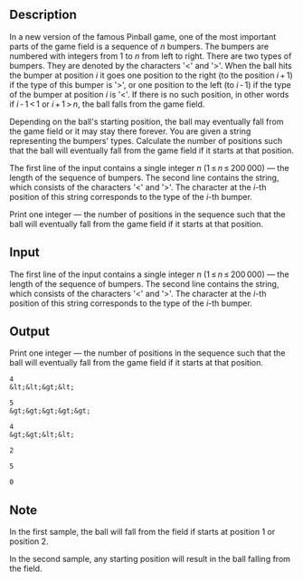## Description

<div><p>In a new version of the famous Pinball game, one of the most important parts of the game field is a sequence of <span class="tex-span"><i>n</i></span> bumpers. The bumpers are numbered with integers from <span class="tex-span">1</span> to <span class="tex-span"><i>n</i></span> from left to right. There are two types of bumpers. They are denoted by the characters '<span class="tex-font-style-tt">&lt;</span>' and '<span class="tex-font-style-tt">&gt;</span>'. When the ball hits the bumper at position <span class="tex-span"><i>i</i></span> it goes one position to the right (to the position <span class="tex-span"><i>i</i> + 1</span>) if the type of this bumper is '<span class="tex-font-style-tt">&gt;</span>', or one position to the left (to <span class="tex-span"><i>i</i> - 1</span>) if the type of the bumper at position <span class="tex-span"><i>i</i></span> is '<span class="tex-font-style-tt">&lt;</span>'. If there is no such position, in other words if <span class="tex-span"><i>i</i> - 1 &lt; 1</span> or <span class="tex-span"><i>i</i> + 1 &gt; <i>n</i></span>, the ball falls from the game field.</p><p>Depending on the ball's starting position, the ball may eventually fall from the game field or it may stay there forever. You are given a string representing the bumpers' types. Calculate the number of positions such that the ball will eventually fall from the game field if it starts at that position.</p></div><div class="input-specification"><p>The first line of the input contains a single integer <span class="tex-span"><i>n</i></span> (<span class="tex-span">1 ≤ <i>n</i> ≤ 200 000</span>)&nbsp;— the length of the sequence of bumpers. The second line contains the string, which consists of the characters '<span class="tex-font-style-tt">&lt;</span>' and '<span class="tex-font-style-tt">&gt;</span>'. The character at the <span class="tex-span"><i>i</i></span>-th position of this string corresponds to the type of the <span class="tex-span"><i>i</i></span>-th bumper.</p></div><div class="output-specification"><p>Print one integer&nbsp;— the number of positions in the sequence such that the ball will eventually fall from the game field if it starts at that position.</p></div>

## Input

<p>The first line of the input contains a single integer <span class="tex-span"><i>n</i></span> (<span class="tex-span">1 ≤ <i>n</i> ≤ 200 000</span>)&nbsp;— the length of the sequence of bumpers. The second line contains the string, which consists of the characters '<span class="tex-font-style-tt">&lt;</span>' and '<span class="tex-font-style-tt">&gt;</span>'. The character at the <span class="tex-span"><i>i</i></span>-th position of this string corresponds to the type of the <span class="tex-span"><i>i</i></span>-th bumper.</p>

## Output

<p>Print one integer&nbsp;— the number of positions in the sequence such that the ball will eventually fall from the game field if it starts at that position.</p>





```input1
4
&lt;&lt;&gt;&lt;

```




```input2
5
&gt;&gt;&gt;&gt;&gt;

```




```input3
4
&gt;&gt;&lt;&lt;

```




```output1
2
```




```output2
5
```




```output3
0
```



## Note

<p>In the first sample, the ball will fall from the field if starts at position <span class="tex-span">1</span> or position <span class="tex-span">2</span>.</p><p>In the second sample, any starting position will result in the ball falling from the field.</p>
